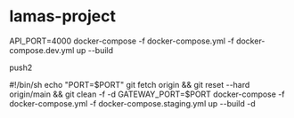 # lamas-project

API_PORT=4000 docker-compose -f docker-compose.yml -f docker-compose.dev.yml up --build

push2

#!/bin/sh
echo "PORT=$PORT"
git fetch origin && git reset --hard origin/main && git clean -f -d
GATEWAY_PORT=$PORT docker-compose -f docker-compose.yml -f docker-compose.staging.yml up --build -d

